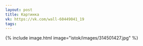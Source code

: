 ```yaml
---
layout: post
title: Картинка
vk: https://vk.com/wall-60449041_19
tags:
---
```

{% include image.html image="istok/images/314501427.jpg" %}